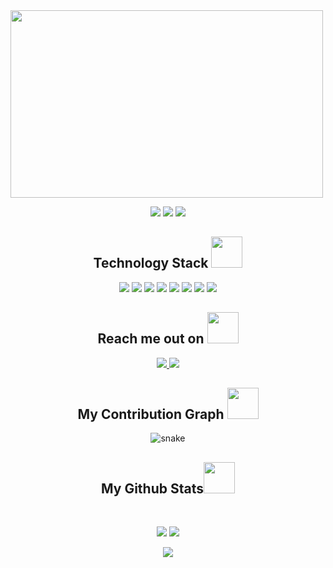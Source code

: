 <img src="https://github.com/username/repository/raw/branch/folder/image.png" width="500" height="300">


<p align="center">
 
 <img src="https://badges.pufler.dev/visits/TechHammy/TechHammy"/> 
 <!-- <img src="https://badges.pufler.dev/years/ritik307"/> -->
 <img src="https://badges.pufler.dev/repos/TechHammy"/>
 <img src="https://badges.pufler.dev/commits/monthly/TechHammy" />

</p>

<!-- <p align="center">
  I'm a 3rd year student pursuing Master's in Computer Applications 🎓 from Guru Gobind Singh Indraprastha University 🏛. I'm a passionate learner who's always willing to learn and work across technologies and domains 💡. I love to explore new technologies and leverage them to solve real-life problems ✨. Apart from that I also love to guide and mentor newbies👨🏻‍💻. I'm deep into Web 🕸️ Development.
</p>   -->

<h2 align="center">Technology Stack <img src="https://github.com/ritik307/ritik307/blob/main/images/laptop.gif" width="50"></h2>

<p align="center">
 <img src="https://img.shields.io/badge/Python-3776AB?style=flat-square&logo=python&logoColor=white"/>
 <img src="https://img.shields.io/badge/SQL-4479A1?style=flat-square&logo=sql&logoColor=white"/>
 <img src="https://img.shields.io/badge/Power%20BI-F2C811?style=flat-square&logo=powerbi&logoColor=white"/>
 <img src="https://img.shields.io/badge/Snowflake-02557A?style=flat-square&logo=snowflake&logoColor=white"/>
 <img src="https://img.shields.io/badge/Excel-217346?style=flat-square&logo=microsoft-excel&logoColor=white"/>
 <img src="https://img.shields.io/badge/HTML5-E34F26?style=flat-square&logo=html5&logoColor=white"/>
 <img src="https://img.shields.io/badge/CSS3-1572B6?style=flat-square&logo=css3&logoColor=white"/>
 <img src="https://img.shields.io/badge/Git-black?style=flat-square&logo=git&logoColor=white"/>
</p>

<h2 align="center">Reach me out on <img src="https://media0.giphy.com/media/jqNPzdTTxQfOgOqpO4/source.gif" width="50"></h2>

<p align="center">
<!-- <img src="https://img.shields.io/badge/-ritik-purple?style=flat-square&logo=instagram&logoColor=white&link=https://www.instagram.com/pinkdogg307/"/> -->
<a href="mailto:  humzakhan.ldn@gmail.com">
 <img src="https://img.shields.io/badge/-ritikpr307-c14438?style=flat-square&logo=Gmail&logoColor=white&link=mailto: humzakhan.ldn@gmail.com"/>
</a>
<a href="https://www.linkedin.com/in/ritik-rawal-698a18142/">
 <img src="https://img.shields.io/badge/-ritikrawal-blue?style=flat-square&logo=Linkedin&logoColor=white&link=https://www.linkedin.com/in/ritik-rawal-698a18142/"/>
</a>
</p>


<h2 align="center">
  My Contribution Graph <img src="https://media.giphy.com/media/xUA7aZeLE2e0P7Znz2/giphy.gif" width="50">
</h2>
<p align="center">
  <img src="https://github.com/TechHammy/TechHammy/raw/output/github-contribution-grid-snake.svg" alt="snake"></center>
</p>

<h2 align="center">
  My Github Stats<img src="https://media.giphy.com/media/VgCDAzcKvsR6OM0uWg/giphy.gif" width="50">
</h2>
 
<br>

<p align = "center">
  <img  src = "https://github-readme-stats.vercel.app/api?username=TechHammy&show_icons=true&theme=radical&line_height=27">
  <img src = "https://github-readme-stats.vercel.app/api/top-langs/?username=TechHammy&hide=html,css,java,shaderlab,kotlin,hlsl&theme=radical">
</p>

<p align = "center">
 <img  src="https://github-readme-streak-stats.herokuapp.com/?user=TechHammy&show_icons=true&locale=en&layout=compact&theme=radical&line_height=0" />
</p> 

